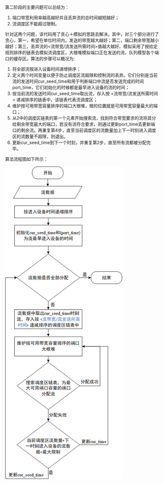 

第二阶段的主要问题可以总结为：

1. 端口带宽利用率越高越好并且丢弃流的总时间越短越好；
2. 流调度区不能超过限制。

针对这两个问题，该代码用了贪心＋模拟的思路去解决。其中，对三个部分进行了贪心，第一，希望在单位时间内，发送的带宽越大越好；第二，端口剩余带宽越小越好；第三，丢弃流的<流带宽/流发送所需时间>值越大越好。模拟采用了按给定规则排序的链表去模拟流调度区，大根堆模拟端口正在发送的流，队列模型各个端口的缓存区。算法的步骤可以概况为:

1. 将全部流按进入设备时间递增排序；
2. 定义两个时间变量以便于防止调度区流超限和控制流的丢弃。它们分别是当前流的发送时间cur_seed_time和用于判断端口中流是否发送完成的时间port_time，它们初始化的时候都是最早进入设备的流的时间；
3. 按当前流的发送时间cur_seed_time取出流，存入按 <流带宽/流发送所需时间> 递减排序的链表中，该链表代表流调度区；
4. 维护按可用带宽容量排序的端口大根堆，根的位置就是可用带宽容量最大的端口；
5. 从2中的调度区链表的第一个元素开始搜索流，找到符合带宽要求的流将其分给剩余带宽最大的端口，若没有流符合要求，则通过更新port_time去更新端口的剩余流。再重复第4步，直至当前调度区的流数量加上下一时刻进入调度区的流数量不超限，则退出。
6. 更新cur_seed_time到下一个时刻，并重复第2步，直至所有流都被分配完毕。

算法流程图如下所示：

![image-20230508181447674](./images/框架图.png)